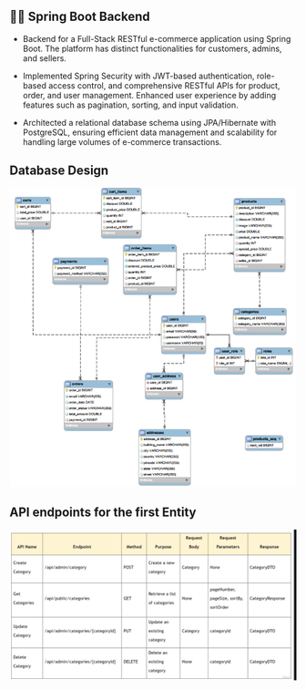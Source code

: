 
<h2>👨‍💻 Spring Boot Backend</h2>

- Backend for a Full-Stack RESTful e-commerce application using Spring Boot. The platform has distinct functionalities for customers, admins, and sellers. 

-	Implemented Spring Security with JWT-based authentication, role-based access control, and comprehensive RESTful APIs for product, order, and user management. Enhanced user experience by adding features such as pagination, sorting, and input validation.
  
-	Architected a relational database schema using JPA/Hibernate with PostgreSQL, ensuring efficient data management and scalability for handling large volumes of e-commerce transactions. 


<h2>Database Design</h2>

![Database Design](https://github.com/tanka/Java-SpringBoot-Ecom-Project/blob/master/err-diagram.PNG)

<h2>API endpoints for the first Entity</h2>

![API Design for first Entity](https://github.com/tanka/Java-SpringBoot-Ecom-Project/blob/master/application-end-points.PNG)
